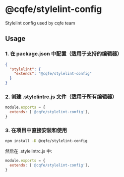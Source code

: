 # @cqfe/stylelint-config

Stylelint config used by cqfe team

## Usage

### 1. 在 package.json 中配置（适用于支持的编辑器）

```json
{
  "stylelint": {
    "extends": "@cqfe/stylelint-config"
  }
}
```

### 2. 创建 .stylelintrc.js 文件（适用于所有编辑器）

```js
module.exports = {
  extends: ['@cqfe/stylelint-config'],
}
```

### 3. 在项目中直接安装和使用

```bash
npm install -D @cqfe/stylelint-config
```

然后在 .stylelintrc.js 中:

```js
module.exports = {
  extends: ['@cqfe/stylelint-config'],
}
```
